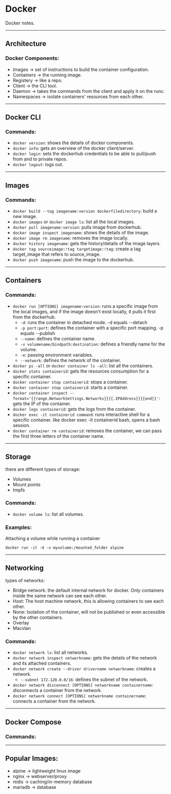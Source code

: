 # Docker #
Docker notes. 

---
## Architecture
### Docker Components:
- Images -> set of instructions to build the container configuration.
- Containers -> the running image.
- Registery -> like a repo.
- Client -> the CLI tool.
- Daemon -> takes the commands from the client and apply it on the runc.
- Namespaces -> isolate containers' resources from each other.
   
---
## Docker CLI
### Commands:
- `docker version`: shows the details of docker components.
- `docker info`: gets an overview of the docker client/server.
- `docker login`: sets the dockerhub credentials to be able to pull/push from and to private repos.
- `docker logout`: logs out. 

---
## Images

### Commands:
- `docker build --tag imagename:version dockerfiledirectory`: build a new image.
- `docker images` or `docker image ls`: list all the local images.
- `docker pull imagename:version`: pulls image from dockerhub.
 - `docker image inspect imagename`: shows the details of the image.
- `docker image rm imagename`: removes the image locally. 
- `docker history imagename`: gets the history/details of the image layers. 
- `docker tag sourceimage:!tag targetimage:!tag`: create a tag target_image that refers to source_image.
- `docker push imagename`: push the image to the dockerhub.

---
## Containers

### Commands:
- `docker run [OPTIONS] imagename:version`: runs a specific image from the local images, and if the image doesn't exist locally, it pulls it first from the dockerhub.
  - `-d`: runs the container in detached mode. -d equals --detach
  - `-p port:port`: defines the container with a specific port mapping. -p equals --publish
  - `--name`: defines the container name.
  - `-v volumename/bindpath:destination`: defines a friendly name for the volume.
  - `-e`: passing environment variables.
  - `--network`: defines the network of the container.
- `docker ps -all` or `docker container ls -all`: list all the containers. 
- `docker stats containerid`: gets the resources consumption for a specific container.
- `docker container stop containerid`: stops a container.
- `docker container stop containerid`: starts a container.
- `docker container inspect --format='{{range.NetworkSettings.Networks}}{{.IPAddress}}{{end}}'`: gets the IP of the container.
- `docker logs containerid`: gets the logs from the container.
- `docker exec -it containerid command`: runs interactive shell for a specific container. like docker exec -it containerid bash, opens a bash session.
- `docker container rm containerid`: removes the container, we can pass the first three letters of the container name. 
---

## Storage
there are different types of storage: 
- Volumes 
- Mount points 
- tmpfs

### Commands:
- `docker volume ls`: list all volumes.

### Examples:
Attaching a volume while running a container
```
docker run -it -d -v myvolume:/mounted_folder alpine
```
---

## Networking
types of networks:
- Bridge network: the default internal network for docker. Only containers inside the same network can see each other.
- Host: The host machine network, this is allowing containers to see each other.
- None: Isolation of the container, will not be published or even accessible by the other containers. 
- Overlay
- Macvlan

### Commands:
- `docker network ls`: list all networks.
- `docker network inspect networkname`: gets the details of the network and its attached containers.
- `docker network create --driver drivername networkname`: creates a network.
  - `--subnet 172.120.0.0/16`: defines the subnet of the network.
- `docker network disconnect [OPTIONS] networkname containername`: disconnects a container from the network.
- `docker network connect [OPTIONS] networkname containername`: connects a container from the network.
---
## Docker Compose

### Commands:

---
## Popular Images:
- alpine -> lightweight linux image
- nginx -> webserver/proxy
- redis -> caching/in-memory database
- mariadb -> database
